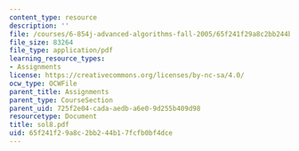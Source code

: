 ```yaml
---
content_type: resource
description: ''
file: /courses/6-854j-advanced-algorithms-fall-2005/65f241f29a8c2bb244b17fcfb0bf4dce_sol8.pdf
file_size: 83264
file_type: application/pdf
learning_resource_types:
- Assignments
license: https://creativecommons.org/licenses/by-nc-sa/4.0/
ocw_type: OCWFile
parent_title: Assignments
parent_type: CourseSection
parent_uid: 725f2e04-cada-aedb-a6e0-9d255b409d98
resourcetype: Document
title: sol8.pdf
uid: 65f241f2-9a8c-2bb2-44b1-7fcfb0bf4dce
---
```

